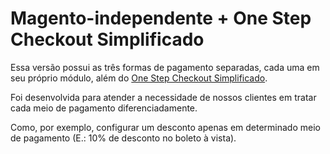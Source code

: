 Magento-independente + One Step Checkout Simplificado
=====================================================

Essa versão possui as três formas de pagamento separadas, cada uma em seu próprio módulo, além do [One Step Checkout Simplificado](https://github.com/diegosouza/one_step_checkout_simplificado).

Foi desenvolvida para atender a necessidade de nossos clientes em tratar cada meio de pagamento diferenciadamente.

Como, por exemplo, configurar um desconto apenas em determinado meio de pagamento (E.: 10% de desconto no boleto à vista).
